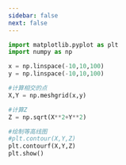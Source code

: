 ```yaml
---
sidebar: false
next: false
---
```

<BlogInfo/>






```python
import matplotlib.pyplot as plt
import numpy as np

x = np.linspace(-10,10,100)
y = np.linspace(-10,10,100)

#计算相交的点
X,Y = np.meshgrid(x,y)

#计算Z
Z = np.sqrt(X**2+Y**2)

#绘制等高线图
#plt.contour(X,Y,Z)
plt.contourf(X,Y,Z)
plt.show()
```






<ActionBox />
        
<style>#top-box {margin-top:0.5rem!important;}</style>